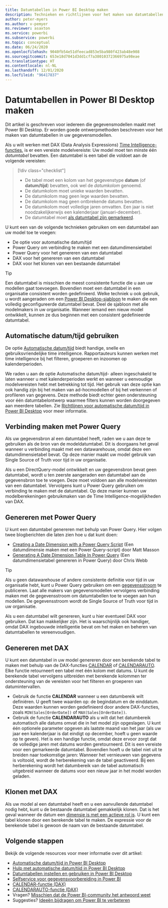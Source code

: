 ```yaml
---
title: Datumtabellen in Power BI Desktop maken
description: Technieken en richtlijnen voor het maken van datumtabellen in Power BI Desktop.
author: peter-myers
ms.author: v-pemyer
ms.reviewer: asaxton
ms.service: powerbi
ms.subservice: powerbi
ms.topic: conceptual
ms.date: 06/24/2020
ms.openlocfilehash: 9040fb54e51dfeecad853e5ba980f423ab48e908
ms.sourcegitcommit: 653e18d7041d3dd1cf7a38010372366975a98eae
ms.translationtype: HT
ms.contentlocale: nl-NL
ms.lasthandoff: 12/01/2020
ms.locfileid: "96417837"
---
```

# <a name="create-date-tables-in-power-bi-desktop"></a>Datumtabellen in Power BI Desktop maken

Dit artikel is geschreven voor iedereen die gegevensmodellen maakt met Power BI Desktop. Er worden goede ontwerpmethoden beschreven voor het maken van datumtabellen in uw gegevensmodellen.

Als u wilt werken met DAX (Data Analysis Expressions) [Time Intelligence-functies](/dax/time-intelligence-functions-dax), is er een vereiste modelvereiste: Uw model moet ten minste één _datumtabel_ bevatten. Een datumtabel is een tabel die voldoet aan de volgende vereisten:

> [!div class="checklist"]
> - De tabel moet een kolom van het gegevenstype **datum** (of **datum/tijd**) bevatten, ook wel de _datumkolom_ genoemd.
> - De datumkolom moet unieke waarden bevatten.
> - De datumkolom mag geen lege waarden bevatten.
> - De datumkolom mag geen ontbrekende datums bevatten.
> - De datumkolom moet volledige jaren omvatten. Een jaar is niet noodzakelijkerwijs een kalenderjaar (januari-december).
> - De datumtabel moet [als datumtabel zijn gemarkeerd](../transform-model/desktop-date-tables.md#setting-your-own-date-table).

U kunt een van de volgende technieken gebruiken om een datumtabel aan uw model toe te voegen:

- De optie voor automatische datum/tijd
- Power Query om verbinding te maken met een datumdimensietabel
- Power Query voor het genereren van een datumtabel
- DAX voor het genereren van een datumtabel
- DAX voor het klonen van een bestaande datumtabel

> [!TIP]
> Een datumtabel is misschien de meest consistente functie die u aan uw modellen gaat toevoegen. Bovendien moet een datumtabel in een organisatie consistent worden gedefinieerd. Welke techniek u ook gebruik, u wordt aangeraden om een [Power BI Desktop-sjabloon](../create-reports/desktop-templates.md) te maken die een volledig geconfigureerde datumtabel bevat. Deel de sjabloon met alle modelmakers in uw organisatie. Wanneer iemand een nieuw model ontwikkelt, kunnen ze dus beginnen met een consistent gedefinieerde datumtabel.

## <a name="use-auto-datetime"></a>Automatische datum/tijd gebruiken

De optie [Automatische datum/tijd](../transform-model/desktop-auto-date-time.md) biedt handige, snelle en gebruiksvriendelijke time intelligence. Rapportauteurs kunnen werken met time intelligence bij het filteren, groeperen en inzoomen op kalenderperioden.

We raden u aan de optie Automatische datum/tijd- alleen ingeschakeld te laten wanneer u met kalenderperioden werkt en wanneer u eenvoudige modelvereisten hebt met betrekking tot tijd. Het gebruik van deze optie kan ook handig zijn bij het maken van ad-hocmodellen of bij het verkennen of profileren van gegevens. Deze methode biedt echter geen ondersteuning voor één datumtabelontwerp waarmee filters kunnen worden doorgegeven aan meerdere tabellen. Zie [Richtlijnen voor automatische datum/tijd in Power BI Desktop](auto-date-time.md) voor meer informatie.

## <a name="connect-with-power-query"></a>Verbinding maken met Power Query

Als uw gegevensbron al een datumtabel heeft, raden we u aan deze te gebruiken als de bron van de modeldatumtabel. Dit is doorgaans het geval wanneer u verbinding maakt met een datawarehouse, omdat deze een datumdimensietabel bevat. Op deze manier maakt uw model gebruik van Single Source of Truth voor tijd in uw organisatie.

Als u een DirectQuery-model ontwikkelt en uw gegevensbron bevat geen datumtabel, wordt u ten zeerste aangeraden een datumtabel aan de gegevensbron toe te voegen. Deze moet voldoen aan alle modelvereisten van een datumtabel. Vervolgens kunt u Power Query gebruiken om verbinding te maken met de datumtabel. Op deze manier kunnen uw modelberekeningen gebruikmaken van de Time Intelligence-mogelijkheden van DAX.

## <a name="generate-with-power-query"></a>Genereren met Power Query

U kunt een datumtabel genereren met behulp van Power Query. Hier volgen twee blogberichten die laten zien hoe u dat kunt doen:

- [Creating a Date Dimension with a Power Query Script](https://www.mattmasson.com/2014/02/creating-a-date-dimension-with-a-power-query-script/) (Een datumdimensie maken met een Power Query-script) door Matt Masson
- [Generating A Date Dimension Table In Power Query](https://blog.crossjoin.co.uk/2013/11/19/generating-a-date-dimension-table-in-power-query/) (Een datumdimensietabel genereren in Power Query) door Chris Webb

> [!TIP]
> Als u geen datawarehouse of andere consistente definitie voor tijd in uw organisatie hebt, kunt u Power Query gebruiken om een [gegevensstroom](../transform-model/dataflows/dataflows-introduction-self-service.md) te publiceren. Laat alle makers van gegevensmodellen vervolgens verbinding maken met de gegevensstroom om datumtabellen toe te voegen aan hun modellen. De gegevensstroom wordt de Single Source of Truth voor tijd in uw organisatie.

Als u een datumtabel wilt genereren, kunt u hier eventueel DAX voor gebruiken. Dat kan makkelijker zijn. Het is waarschijnlijk ook handiger, omdat DAX ingebouwde intelligentie bevat om het maken en beheren van datumtabellen te vereenvoudigen.

## <a name="generate-with-dax"></a>Genereren met DAX

U kunt een datumtabel in uw model genereren door een berekende tabel te maken met behulp van de DAX-functies [CALENDAR](/dax/calendar-function-dax) of [CALENDARAUTO](/dax/calendarauto-function-dax). Elke functie retourneert een tabel met één kolom met datums. U kunt de berekende tabel vervolgens uitbreiden met berekende kolommen ter ondersteuning van de vereisten voor het filteren en groeperen van datumintervallen.

- Gebruik de functie **CALENDAR** wanneer u een datumbereik wilt definiëren. U geeft twee waarden op: de begindatum en de einddatum. Deze waarden kunnen worden gedefinieerd door andere DAX-functies, zoals `MIN(Sales[OrderDate])` of `MAX(Sales[OrderDate])`.
- Gebruik de functie **CALENDARAUTO** als u wilt dat het datumbereik automatisch alle datums omvat die in het model zijn opgeslagen. U kunt één optionele parameter opgeven als laatste maand van het jaar (als uw jaar een kalenderjaar is dat eindigt op december, hoeft u geen waarde op te geven). Het is een handige functie, omdat deze ervoor zorgt dat de volledige jaren met datums worden geretourneerd. Dit is een vereiste voor een gemarkeerde datumtabel. Bovendien hoeft u de tabel niet uit te breiden naar toekomstige jaren: Wanneer het vernieuwen van gegevens is voltooid, wordt de herberekening van de tabel geactiveerd. Bij een herberekening wordt het datumbereik van de tabel automatisch uitgebreid wanneer de datums voor een nieuw jaar in het model worden geladen.

## <a name="clone-with-dax"></a>Klonen met DAX

Als uw model al een datumtabel heeft en u een aanvullende datumtabel nodig hebt, kunt u de bestaande datumtabel gemakkelijk klonen. Dat is het geval wanneer de datum een [dimensie is met een actieve rol is](star-schema.md#role-playing-dimensions). U kunt een tabel klonen door een berekende tabel te maken. De expressie voor de berekende tabel is gewoon de naam van de bestaande datumtabel.

## <a name="next-steps"></a>Volgende stappen

Bekijk de volgende resources voor meer informatie over dit artikel:

- [Automatische datum/tijd in Power BI Desktop](../transform-model/desktop-auto-date-time.md)
- [Hulp met automatische datum/tijd in Power BI Desktop](auto-date-time.md)
- [Datumtabellen instellen en gebruiken in Power BI Desktop](../transform-model/desktop-date-tables.md)
- [Selfservice voor gegevensvoorbereiding in Power BI](../transform-model/dataflows/dataflows-introduction-self-service.md)
- [CALENDAR-functie (DAX)](/dax/calendar-function-dax)
- [CALENDARAUTO-functie (DAX)](/dax/calendarauto-function-dax)
- Vragen? [Misschien dat de Power BI-community het antwoord weet](https://community.powerbi.com/)
- Suggesties? [Ideeën bijdragen om Power BI te verbeteren](https://ideas.powerbi.com/)